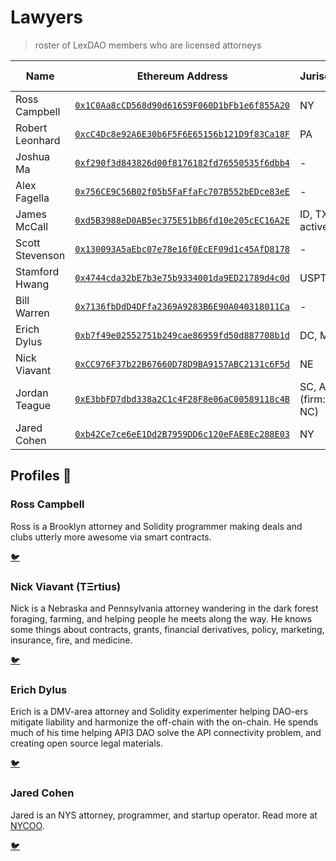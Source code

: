 # Lawyers
> roster of LexDAO members who are licensed attorneys

Name | Ethereum Address | Jurisdiction | Practice Type
------------ | ------------- | ------------- | ------------- |
Ross Campbell | [`0x1C0Aa8cCD568d90d61659F060D1bFb1e6f855A20`](https://etherscan.io/address/0x1c0aa8ccd568d90d61659f060d1bfb1e6f855a20) | NY | Solo |
Robert Leonhard | [`0xcC4Dc8e92A6E30b6F5F6E65156b121D9f83Ca18F`](https://etherscan.io/address/0xcc4dc8e92a6e30b6f5f6e65156b121d9f83ca18f) | PA | Solo |
Joshua Ma | [`0xf290f3d843826d00f8176182fd76550535f6dbb4`](https://etherscan.io/address/0xf290f3d843826d00f8176182fd76550535f6dbb4) | - | - |
Alex Fagella | [`0x756CE9C56B02f05b5FaFfaFc707B552bEDce83eE`](https://etherscan.io/address/0x756ce9c56b02f05b5faffafc707b552bedce83ee) | - | - |
James McCall | [`0xd5B3988eD0AB5ec375E51bB6fd10e205cEC16A2E`](https://etherscan.io/address/0xd5B3988eD0AB5ec375E51bB6fd10e205cEC16A2E) | ID, TX (not active)| Solo |
Scott Stevenson | [`0x130093A5aEbc07e78e16f0EcEF09d1c45AfD8178`](https://etherscan.io/address/0x130093A5aEbc07e78e16f0EcEF09d1c45AfD8178) | - | - |
Stamford Hwang | [`0x4744cda32bE7b3e75b9334001da9ED21789d4c0d`](https://etherscan.io/address/0x4744cda32bE7b3e75b9334001da9ED21789d4c0d) | USPTO | Solo |
Bill Warren | [`0x7136fbDdD4DFfa2369A9283B6E90A040318011Ca`](https://etherscan.io/address/0x7136fbDdD4DFfa2369A9283B6E90A040318011Ca) | - | - |
Erich Dylus | [`0xb7f49e02552751b249cae86959fd50d887708b1d`](https://etherscan.io/address/0xb7f49e02552751b249cae86959fd50d887708b1d) | DC, MD | Solo |
Nick Viavant | [`0xCC976F37b22B67660D78D9BA9157ABC2131c6F5d`](https://etherscan.io/address/0xCC976F37b22B67660D78D9BA9157ABC2131c6F5d) | NE | - |
Jordan Teague | [`0xE3bbFD7dbd338a2C1c4F28F8e06aC00589118c4B`](https://etherscan.io/address/0xe3bbfd7dbd338a2c1c4f28f8e06ac00589118c4b) | SC, AL (firm: CA, NC) | Firm |
Jared Cohen | [`0xb42Ce7ce6eE1Dd2B7959DD6c120eFAE8Ec288E03`](https://etherscan.io/address/0xb42Ce7ce6eE1Dd2B7959DD6c120eFAE8Ec288E03) | NY | Solo |

## Profiles 👤

### Ross Campbell 

Ross is a Brooklyn attorney and Solidity programmer making deals and clubs utterly more awesome via smart contracts.

[🐦](https://twitter.com/r_ross_campbell) 

### Nick Viavant (TΞrtius)

Nick is a Nebraska and Pennsylvania attorney wandering in the dark forest foraging, farming, and helping people he meets along the way. He knows some things about contracts, grants, financial derivatives, policy, marketing, insurance, fire, and medicine.

[🐦](https://twitter.com/trtius) 

### Erich Dylus 

Erich is a DMV-area attorney and Solidity experimenter helping DAO-ers mitigate liability and harmonize the off-chain with the on-chain. He spends much of his time helping API3 DAO solve the API connectivity problem, and creating open source legal materials.

[🐦](https://twitter.com/erichdylus) 

### Jared Cohen

Jared is an NYS attorney, programmer, and startup operator. Read more at [NYCOO](https://nycoo.org/).

[🐦](https://twitter.com/jaredcohe)
